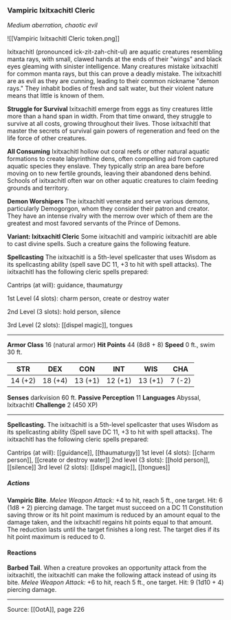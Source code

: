 ### Vampiric Ixitxachitl Cleric
_Medium aberration, chaotic evil_

![[Vampiric Ixitxachitl Cleric token.png]]

Ixitxachitl (pronounced ick-zit-zah-chit-ul) are aquatic creatures resembling manta rays, with small, clawed hands at the ends of their "wings" and black eyes gleaming with sinister intelligence. Many creatures mistake ixitxachitl for common manta rays, but this can prove a deadly mistake. The ixitxachitl are as evil as they are cunning, leading to their common nickname "demon rays." They inhabit bodies of fresh and salt water, but their violent nature means that little is known of them.

**Struggle for Survival**  Ixitxachitl emerge from eggs as tiny creatures little more than a hand span in width. From that time onward, they struggle to survive at all costs, growing throughout their lives. Those ixitxachitl that master the secrets of survival gain powers of regeneration and feed on the life force of other creatures.


**All Consuming** Ixitxachitl hollow out coral reefs or other natural aquatic formations to create labyrinthine dens, often compelling aid from captured aquatic species they enslave. They typically strip an area bare before moving on to new fertile grounds, leaving their abandoned dens behind. Schools of ixitxachitl often war on other aquatic creatures to claim feeding grounds and territory.


**Demon Worshipers** The ixitxachitl venerate and serve various demons, particularly Demogorgon, whom they consider their patron and creator. They have an intense rivalry with the merrow over which of them are the greatest and most favored servants of the Prince of Demons.



**Variant: Ixitxachitl Cleric** Some ixitxachitl and vampiric ixitxachitl are able to cast divine spells. Such a creature gains the following feature.

**Spellcasting** The ixitxachitl is a 5th-level spellcaster that uses Wisdom as its spellcasting ability (spell save DC 11, +3 to hit with spell attacks). The ixitxachitl has the following cleric spells prepared:

Cantrips (at will): guidance, thaumaturgy

1st Level (4 slots): charm person, create or destroy water

2nd Level (3 slots): hold person, silence

3rd Level (2 slots): [[dispel magic]], tongues







---

**Armor Class** 16 (natural armor)
**Hit Points** 44 (8d8 + 8)
**Speed** 0 ft., swim 30 ft.

| STR     | DEX     | CON     | INT     | WIS     | CHA     |
|---------|---------|---------|---------|---------|---------|
| 14 (+2) | 18 (+4) | 13 (+1) | 12 (+1) | 13 (+1) | 7 (-2) |

**Senses** darkvision 60 ft.
**Passive Perception** 11
**Languages** Abyssal, Ixitxachitl
**Challenge** 2 (450 XP)

---

**Spellcasting.** The ixitxachitl is a 5th-level spellcaster that uses Wisdom as its spellcasting ability (Spell save DC 11, +3 to hit with spell attacks). The ixitxachitl has the following cleric spells prepared:

Cantrips (at will): [[guidance]], [[thaumaturgy]]
1st level (4 slots): [[charm person]], [[create or destroy water]]
2nd level (3 slots): [[hold person]], [[silence]]
3rd level (2 slots): [[dispel magic]], [[tongues]]

##### Actions
**Vampiric Bite**. _Melee Weapon Attack:_ +4 to hit, reach 5 ft., one target. Hit: 6 (1d8 + 2) piercing damage. The target must succeed on a DC 11 Constitution saving throw or its hit point maximum is reduced by an amount equal to the damage taken, and the ixitxachitl regains hit points equal to that amount. The reduction lasts until the target finishes a long rest. The target dies if its hit point maximum is reduced to 0.

#### Reactions
**Barbed Tail**. When a creature provokes an opportunity attack from the ixitxachitl, the ixitxachitl can make the following attack instead of using its bite. _Melee Weapon Attack:_ +6 to hit, reach 5 ft., one target. Hit: 9 (1d10 + 4) piercing damage.


---

Source: [[OotA]], page 226